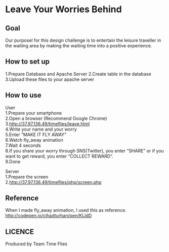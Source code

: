 Leave Your Worries Behind
====



## Goal
Our purposel for this design challenge is to entertain the leisure traveller in the waiting area by making the waiting time into a positive experience.

## How to set up
1.Prepare Database and Apache Server
2.Create table in the database  
3.Upload these files to your apache server  


## How to use
User  
1.Prepare your smartphone  
2.Open a browser (Recommend Google Chrome)  
3.http://37.97.136.49/timeflies/leave.html  
4.Write your name and  your worry  
5.Enter “MAKE IT FLY AWAY”  
6.Watch fly_away animation  
7.Wait 4 seconds  
8.If you share your worry through SNS(Twitter), you enter “SHARE” or if you want to get reward, you enter “COLLECT REWARD”.  
9.Done  

Server  
1.Prepare the screen  
2.http://37.97.136.49/timeflies/php/screen.php  

## Reference
When I made fly_away animation, I used this as reference.  
http://codepen.io/cihadturhan/pen/KIJdD

## LICENCE
Produced by Team Time Flies

